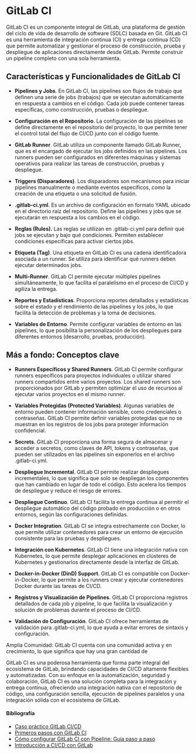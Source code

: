 
# GitLab CI

GitLab CI es un componente integral de GitLab, una plataforma de gestión del ciclo de vida de desarrollo de software (SDLC) basada en Git. GitLab CI es una herramienta de integración continua (CI) y entrega continua (CD) que permite automatizar y gestionar el proceso de construcción, prueba y despliegue de aplicaciones directamente desde GitLab. Permite construir un pipeline completo con una sola herramienta.

## Características y Funcionalidades de GitLab CI

- **Pipelines y Jobs**. En GitLab CI, las pipelines son flujos de trabajo que definen una serie de jobs (trabajos) que se ejecutan automáticamente en respuesta a cambios en el código. Cada job puede contener tareas específicas, como construcción, pruebas o despliegue.

- **Configuración en el Repositorio**. La configuración de las pipelines se define directamente en el repositorio del proyecto, lo que permite tener el control total del flujo de CI/CD junto con el código fuente.

- **GitLab Runner**. GitLab utiliza un componente llamado GitLab Runner, que es el encargado de ejecutar los jobs definidos en las pipelines. Los runners pueden ser configurados en diferentes máquinas y sistemas operativos para realizar las tareas de construcción, pruebas y despliegue.

- **Triggers (Disparadores)**. Los disparadores son mecanismos para iniciar pipelines manualmente o mediante eventos específicos, como la creación de una etiqueta o una solicitud de fusión.

- **.gitlab-ci.yml**. Es un archivo de configuración en formato YAML ubicado en el directorio raíz del repositorio. Define las pipelines y jobs que se ejecutarán en respuesta a los cambios en el código.

- **Reglas (Rules).** Las reglas se utilizan en .gitlab-ci.yml para definir qué jobs se ejecutan y bajo qué condiciones. Permiten establecer condiciones específicas para activar ciertos jobs.

- **Etiqueta (Tag)**. Una etiqueta en GitLab CI es una cadena identificadora asociada a un runner. Se utiliza para identificar qué runners deben ejecutar determinados jobs.

- **Multi-Runner**. GitLab CI permite ejecutar múltiples pipelines simultáneamente, lo que facilita el paralelismo en el proceso de CI/CD y agiliza la entrega.

- **Reportes y Estadísticas**. Proporciona reportes detallados y estadísticas sobre el estado y el rendimiento de las pipelines y los jobs, lo que facilita la detección de problemas y la toma de decisiones.

- **Variables de Entorno**. Permite configurar variables de entorno en las pipelines, lo que posibilita la personalización de los despliegues para diferentes entornos (desarrollo, pruebas, producción).

## Más a fondo: Conceptos clave

- **Runners Específicos y Shared Runners**. GitLab CI permite configurar runners específicos para proyectos individuales o utilizar shared runners compartidos entre varios proyectos. Los shared runners son proporcionados por GitLab y permiten optimizar el uso de recursos al ejecutar varios proyectos en el mismo runner.

- **Variables Protegidas (Protected Variables)**. Algunas variables de entorno pueden contener información sensible, como credenciales o contraseñas. GitLab CI permite definir variables protegidas que no se muestran en los registros de los jobs para proteger información confidencial.

- **Secrets**. GitLab CI proporciona una forma segura de almacenar y acceder a secretos, como claves de API, tokens y contraseñas, que pueden ser utilizados en las pipelines sin exponerlos en el archivo .gitlab-ci.yml.

- **Despliegue Incremental**. GitLab CI permite realizar despliegues incrementales, lo que significa que solo se despliegan los componentes que han cambiado en lugar de todo el código. Esto acelera los tiempos de despliegue y reduce el riesgo de errores.

- **Despliegue Continuo**. GitLab CI facilita la entrega continua al permitir el despliegue automático del código probado en producción o en otros entornos, según las configuraciones definidas.

- **Docker Integration**. GitLab CI se integra estrechamente con Docker, lo que permite utilizar contenedores para crear un entorno de ejecución consistente para las pruebas y despliegues.

- **Integración con Kubernetes**. GitLab CI tiene una integración nativa con Kubernetes, lo que permite desplegar aplicaciones en clústeres de Kubernetes y gestionarlos directamente desde la interfaz de GitLab.

- **Docker-in-Docker (DinD) Support**. GitLab CI es compatible con Docker-in-Docker, lo que permite a los runners crear y ejecutar contenedores Docker durante las tareas de CI/CD.

- **Registros y Visualización de Pipelines**. GitLab CI proporciona registros detallados de cada job y pipeline, lo que facilita la visualización y solución de problemas durante el proceso de CI/CD.

- **Validación de Configuración**. GitLab CI ofrece herramientas de validación para .gitlab-ci.yml, lo que ayuda a evitar errores de sintaxis y configuración.

Amplia Comunidad: GitLab CI cuenta con una comunidad activa y en crecimiento, lo que significa que hay una gran cantidad de 

GitLab CI es una poderosa herramienta que forma parte integral del ecosistema de GitLab, brindando capacidades de CI/CD altamente flexibles y automatizadas. Con su enfoque en la automatización, seguridad y colaboración, GitLab CI es una solución completa para la integración y entrega continua, ofreciendo una integración nativa con el repositorio de código, una configuración sencilla, ejecución de pipelines paralelos y una integración sólida con el ecosistema de GitLab.

#### Bibliografía

- [Caso práctico GitLab CI/CD](https://www.icm.es/2020/07/17/caso-practico-gitlab-ci-cd/)
- [Primeros pasos con GitLab CI](https://www.adictosaltrabajo.com/2018/04/10/primeros-pasos-con-gitlab-ci/)
- [Cómo configurar GitLab CI con Pipeline: Guía paso a paso](https://blog.danieljsaldana.dev/como-configurar-gitlab-ci-con-pipeline-guia-paso-a-paso/)
- [Introducción a CI/CD con GitLab](https://alexmarket.medium.com/introducci%C3%B3n-a-ci-cd-con-gitlab-23d4e9cc6482)